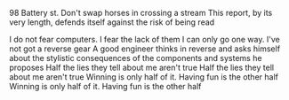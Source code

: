 98 Battery st.
Don't swap horses in crossing a stream
This report, by its very length, defends itself against the risk of being read

I do not fear computers. I fear the lack of them
I can only go one way. I've not got a reverse gear
A good engineer thinks in reverse and asks himself about the stylistic consequences of the components and systems he proposes
Half the lies they tell about me aren't true
Half the lies they tell about me aren't true
Winning is only half of it. Having fun is the other half
Winning is only half of it. Having fun is the other half
